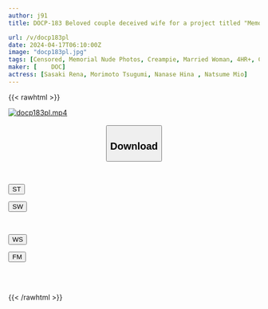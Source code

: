 ```yaml
---
author: j91
title: DOCP-183 Beloved couple deceived wife for a project titled "Memorial Nude Photoshoot" and taken advantage of in an intimate skin-to-skin fake photo shoot with a super virile man!! A throbbing cock younger and harder than her husband's gets within 3cm of her pussy, causing the wife to suddenly become aroused!?...6

url: /v/docp183pl
date: 2024-04-17T06:10:00Z
image: "docp183pl.jpg"
tags: [Censored, Memorial Nude Photos, Creampie, Married Woman, 4HR+, Cuckold	]
maker: [	DOC]
actress: [Sasaki Rena, Morimoto Tsugumi, Nanase Hina , Natsume Mio]
---
```



{{< rawhtml >}}

<div class="video" data-videoid="Qe9Jeeep41F0O4K">
    <a href="javascript:;">
        <img src="/v/docp183pl/docp183pl.jpg" width="WIDTH" height="HEIGHT" alt="docp183pl.mp4" loading="lazy">
    </a>
</div>

<script type="text/javascript" src="https://j91.asia/asset/on-demand-st.js"></script>

<br>
  <link rel="stylesheet" href="https://j91.asia/asset/bs5.css">
  
  <center>
  <button class="btn btn-primary" type="button" data-bs-toggle="collapse" data-bs-target=".multi-collapse" aria-expanded="false" aria-controls="multiCollapseExample1 multiCollapseExample2"><h2>Download</h2></button></center>
</p>
<div class="row">
  <div class="col">
    <div class="collapse multi-collapse" id="multiCollapseExample1">
      <div class="card card-body">
	      	      <br>
<div class="buttons">  
<p><a href="https://streamtape.to/v/Qe9Jeeep41F0O4K" target="_blank"><button class="btn-hover color-3"><i class="fa fa-download"></i> ST</button></a></p>
<p><a href="https://asnwish.com/1njshnwjk8g7" target="_blank"><button class="btn-hover color-2"><i class="fa fa-download"></i> SW</button></a></p></div>
    </div>
  </div>
</div>
  <div class="col">
    <div class="collapse multi-collapse" id="multiCollapseExample2">
      <div class="card card-body">
	      <br>
<div class="buttons">
<p><a href="https://wolfstream.tv/gxvepam6zl43"><button class="btn-hover color-9"><i class="fa fa-download"></i> WS</button></a></p>
<p><a href="https://filemoon.sx/d/yd3udu5y79m3"><button class="btn-hover color-8"><i class="fa fa-download"></i> FM</button></a></p></div>
<br><br>
      </div>
    </div>
  </div>
</div>

{{< /rawhtml >}}